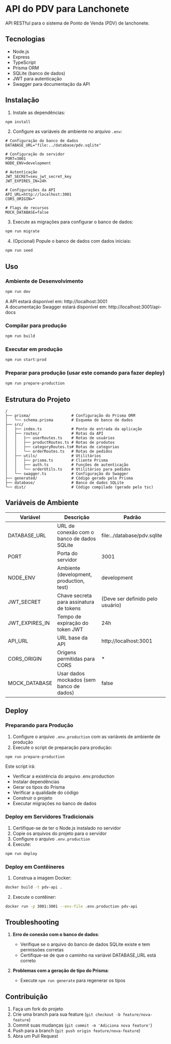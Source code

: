 # API do PDV para Lanchonete

API RESTful para o sistema de Ponto de Venda (PDV) de lanchonete.

## Tecnologias

- Node.js
- Express
- TypeScript
- Prisma ORM
- SQLite (banco de dados)
- JWT para autenticação
- Swagger para documentação da API

## Instalação

1. Instale as dependências:

```bash
npm install
```

2. Configure as variáveis de ambiente no arquivo `.env`:

```env
# Configuração do banco de dados
DATABASE_URL="file:../database/pdv.sqlite"

# Configuração do servidor
PORT=3001
NODE_ENV=development

# Autenticação
JWT_SECRET=seu_jwt_secret_key
JWT_EXPIRES_IN=24h

# Configurações da API
API_URL=http://localhost:3001
CORS_ORIGIN=*

# Flags de recursos
MOCK_DATABASE=false
```

3. Execute as migrações para configurar o banco de dados:

```bash
npm run migrate
```

4. (Opcional) Popule o banco de dados com dados iniciais:

```bash
npm run seed
```

## Uso

### Ambiente de Desenvolvimento

```bash
npm run dev
```

A API estará disponível em: http://localhost:3001  
A documentação Swagger estará disponível em: http://localhost:3001/api-docs

### Compilar para produção

```bash
npm run build
```

### Executar em produção

```bash
npm run start:prod
```

### Preparar para produção (usar este comando para fazer deploy)

```bash
npm run prepare-production
```

## Estrutura do Projeto

```
/
├── prisma/                  # Configuração do Prisma ORM
│   └── schema.prisma        # Esquema do banco de dados
├── src/
│   ├── index.ts             # Ponto de entrada da aplicação
│   ├── routes/              # Rotas da API
│   │   ├── userRoutes.ts    # Rotas de usuários
│   │   ├── productRoutes.ts # Rotas de produtos
│   │   ├── categoryRoutes.ts# Rotas de categorias
│   │   └── orderRoutes.ts   # Rotas de pedidos
│   ├── utils/               # Utilitários
│   │   ├── prisma.ts        # Cliente Prisma
│   │   ├── auth.ts          # Funções de autenticação
│   │   └── orderUtils.ts    # Utilitários para pedidos
│   └── swagger.ts           # Configuração do Swagger
├── generated/               # Código gerado pelo Prisma
├── database/                # Banco de dados SQLite
└── dist/                    # Código compilado (gerado pelo tsc)
```

## Variáveis de Ambiente

| Variável      | Descrição                                 | Padrão                             |
|---------------|-------------------------------------------|------------------------------------|
| DATABASE_URL  | URL de conexão com o banco de dados SQLite | file:../database/pdv.sqlite        |
| PORT          | Porta do servidor                         | 3001                               |
| NODE_ENV      | Ambiente (development, production, test)  | development                        |
| JWT_SECRET    | Chave secreta para assinatura de tokens   | (Deve ser definido pelo usuário)   |
| JWT_EXPIRES_IN| Tempo de expiração do token JWT           | 24h                                |
| API_URL       | URL base da API                           | http://localhost:3001              |
| CORS_ORIGIN   | Origens permitidas para CORS              | *                                  |
| MOCK_DATABASE | Usar dados mockados (sem banco de dados)  | false                              |

## Deploy

### Preparando para Produção

1. Configure o arquivo `.env.production` com as variáveis de ambiente de produção
2. Execute o script de preparação para produção:

```bash
npm run prepare-production
```

Este script irá:
- Verificar a existência do arquivo .env.production
- Instalar dependências
- Gerar os tipos do Prisma
- Verificar a qualidade do código
- Construir o projeto
- Executar migrações no banco de dados

### Deploy em Servidores Tradicionais

1. Certifique-se de ter o Node.js instalado no servidor
2. Copie os arquivos do projeto para o servidor
3. Configure o arquivo `.env.production`
4. Execute:
```bash
npm run deploy
```

### Deploy em Contêineres

1. Construa a imagem Docker:
```bash
docker build -t pdv-api .
```

2. Execute o contêiner:
```bash
docker run -p 3001:3001 --env-file .env.production pdv-api
```

## Troubleshooting

1. **Erro de conexão com o banco de dados**:
   - Verifique se o arquivo do banco de dados SQLite existe e tem permissões corretas
   - Certifique-se de que o caminho na variável DATABASE_URL está correto

2. **Problemas com a geração de tipo do Prisma**:
   - Execute `npm run generate` para regenerar os tipos

## Contribuição

1. Faça um fork do projeto
2. Crie uma branch para sua feature (`git checkout -b feature/nova-feature`)
3. Commit suas mudanças (`git commit -m 'Adiciona nova feature'`)
4. Push para a branch (`git push origin feature/nova-feature`)
5. Abra um Pull Request 